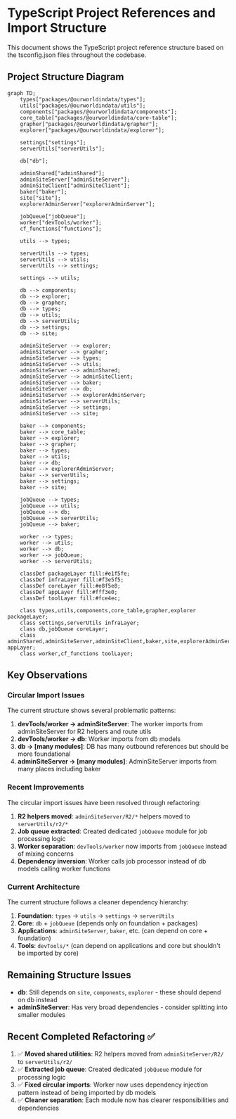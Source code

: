 # TypeScript Project References and Import Structure

This document shows the TypeScript project reference structure based on the tsconfig.json files throughout the codebase.

## Project Structure Diagram

```mermaid
graph TD;
    types["packages/@ourworldindata/types"];
    utils["packages/@ourworldindata/utils"];
    components["packages/@ourworldindata/components"];
    core_table["packages/@ourworldindata/core-table"];
    grapher["packages/@ourworldindata/grapher"];
    explorer["packages/@ourworldindata/explorer"];

    settings["settings"];
    serverUtils["serverUtils"];

    db["db"];

    adminShared["adminShared"];
    adminSiteServer["adminSiteServer"];
    adminSiteClient["adminSiteClient"];
    baker["baker"];
    site["site"];
    explorerAdminServer["explorerAdminServer"];

    jobQueue["jobQueue"];
    worker["devTools/worker"];
    cf_functions["functions"];

    utils --> types;

    serverUtils --> types;
    serverUtils --> utils;
    serverUtils --> settings;

    settings --> utils;

    db --> components;
    db --> explorer;
    db --> grapher;
    db --> types;
    db --> utils;
    db --> serverUtils;
    db --> settings;
    db --> site;

    adminSiteServer --> explorer;
    adminSiteServer --> grapher;
    adminSiteServer --> types;
    adminSiteServer --> utils;
    adminSiteServer --> adminShared;
    adminSiteServer --> adminSiteClient;
    adminSiteServer --> baker;
    adminSiteServer --> db;
    adminSiteServer --> explorerAdminServer;
    adminSiteServer --> serverUtils;
    adminSiteServer --> settings;
    adminSiteServer --> site;

    baker --> components;
    baker --> core_table;
    baker --> explorer;
    baker --> grapher;
    baker --> types;
    baker --> utils;
    baker --> db;
    baker --> explorerAdminServer;
    baker --> serverUtils;
    baker --> settings;
    baker --> site;

    jobQueue --> types;
    jobQueue --> utils;
    jobQueue --> db;
    jobQueue --> serverUtils;
    jobQueue --> baker;

    worker --> types;
    worker --> utils;
    worker --> db;
    worker --> jobQueue;
    worker --> serverUtils;

    classDef packageLayer fill:#e1f5fe;
    classDef infraLayer fill:#f3e5f5;
    classDef coreLayer fill:#e8f5e8;
    classDef appLayer fill:#fff3e0;
    classDef toolLayer fill:#fce4ec;

    class types,utils,components,core_table,grapher,explorer packageLayer;
    class settings,serverUtils infraLayer;
    class db,jobQueue coreLayer;
    class adminShared,adminSiteServer,adminSiteClient,baker,site,explorerAdminServer appLayer;
    class worker,cf_functions toolLayer;
```

## Key Observations

### Circular Import Issues

The current structure shows several problematic patterns:

1. **devTools/worker → adminSiteServer**: The worker imports from adminSiteServer for R2 helpers and route utils
2. **devTools/worker → db**: Worker imports from db models
3. **db → [many modules]**: DB has many outbound references but should be more foundational
4. **adminSiteServer → [many modules]**: AdminSiteServer imports from many places including baker

### Recent Improvements

The circular import issues have been resolved through refactoring:

1. **R2 helpers moved**: `adminSiteServer/R2/*` helpers moved to `serverUtils/r2/*`
2. **Job queue extracted**: Created dedicated `jobQueue` module for job processing logic
3. **Worker separation**: `devTools/worker` now imports from `jobQueue` instead of mixing concerns
4. **Dependency inversion**: Worker calls job processor instead of db models calling worker functions

### Current Architecture

The current structure follows a cleaner dependency hierarchy:

1. **Foundation**: `types` → `utils` → `settings` → `serverUtils`
2. **Core**: `db` + `jobQueue` (depends only on foundation + packages)
3. **Applications**: `adminSiteServer`, `baker`, etc. (can depend on core + foundation)
4. **Tools**: `devTools/*` (can depend on applications and core but shouldn't be imported by core)

## Remaining Structure Issues

- **db**: Still depends on `site`, `components`, `explorer` - these should depend on db instead
- **adminSiteServer**: Has very broad dependencies - consider splitting into smaller modules

## Recent Completed Refactoring ✅

1. ✅ **Moved shared utilities**: R2 helpers moved from `adminSiteServer/R2/` to `serverUtils/r2/`
2. ✅ **Extracted job queue**: Created dedicated `jobQueue` module for processing logic
3. ✅ **Fixed circular imports**: Worker now uses dependency injection pattern instead of being imported by db models
4. ✅ **Cleaner separation**: Each module now has clearer responsibilities and dependencies
